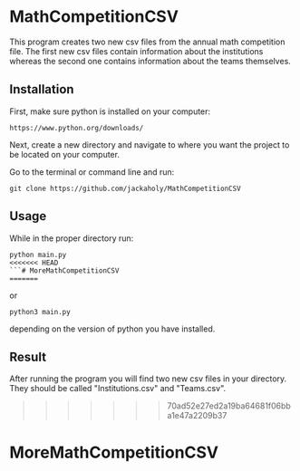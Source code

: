 # MathCompetitionCSV
This program creates two new csv files from the annual math competition file.
The first new csv files contain information about the institutions whereas the
second one contains information about the teams themselves.
## Installation
First, make sure python is installed on your computer:
```shell
https://www.python.org/downloads/
```
Next, create a new directory and navigate to where you want the project to be located on your computer.

Go to the terminal or command line and run:
```shell
git clone https://github.com/jackaholy/MathCompetitionCSV
```
## Usage
While in the proper directory run:
```shell
python main.py
<<<<<<< HEAD
```# MoreMathCompetitionCSV
=======
```
or
```shell
python3 main.py
```
depending on the version of python you have installed.

## Result
After running the program you will find two new csv files in your directory.
They should be called "Institutions.csv" and "Teams.csv".
>>>>>>> 70ad52e27ed2a19ba64681f06bba1e47a2209b37
# MoreMathCompetitionCSV

